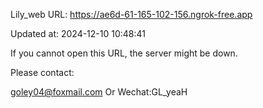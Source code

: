 Lily_web URL: https://ae6d-61-165-102-156.ngrok-free.app

Updated at: 2024-12-10 10:48:41

If you cannot open this URL, the server might be down.

Please contact: 

goley04@foxmail.com Or Wechat:GL_yeaH